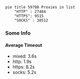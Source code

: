 
```mermaid
pie title 59798 Proxies in list
    "HTTP" : 27484
    "HTTPS": 9515
    "SOCKS" : 30512
```

### Some Info
#### Average Timeout

- mixed: 3.6s
- http: 1.9s
- https: 8.2s
- socks: 5.2s